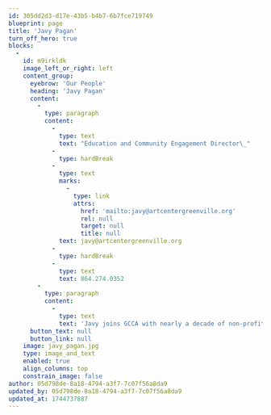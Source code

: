 ```yaml
---
id: 305dd2d3-d17e-43b5-b4b7-6b7fce719749
blueprint: page
title: 'Javy Pagan'
turn_off_hero: true
blocks:
  -
    id: m9irkldk
    image_left_or_right: left
    content_group:
      eyebrow: 'Our People'
      heading: 'Javy Pagan'
      content:
        -
          type: paragraph
          content:
            -
              type: text
              text: "Education and Community Engagement Director\_"
            -
              type: hardBreak
            -
              type: text
              marks:
                -
                  type: link
                  attrs:
                    href: 'mailto:javy@artcentergreenville.org'
                    rel: null
                    target: null
                    title: null
              text: javy@artcentergreenville.org
            -
              type: hardBreak
            -
              type: text
              text: 864.274.0352
        -
          type: paragraph
          content:
            -
              type: text
              text: 'Javy joins GCCA with nearly a decade of non-profit arts administration experience. Starting his non-profit career in fundraising and development, Javy has been able to build off of his community relationships and partnerships to craft impactful programs across the mediums of visual arts, performing arts, STEAM education, health and wellness education, and community activism. As a professional performance artist, Javy has worked on the creation and production of theatre for young audiences both in the Upstate of South Carolina and in Los Angeles, California. With a degree in Communications and Public Relations, Javy has a passion for creating meaningful community connections and fostering opportunities for community members and artists, alike, to live more enriching, inspirational, imaginative lives in Greenville!'
      button_text: null
      button_link: null
    image: javy_pagan.jpg
    type: image_and_text
    enabled: true
    align_columns: top
    constrain_image: false
author: 05d798de-8a18-4794-a3f7-7c07f56a8da9
updated_by: 05d798de-8a18-4794-a3f7-7c07f56a8da9
updated_at: 1744737887
---
```

